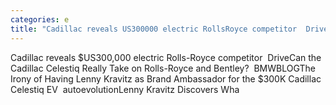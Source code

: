 ```yaml
---
categories: e
title: "Cadillac reveals US300000 electric RollsRoyce competitor  Drive"
---
```

Cadillac reveals $US300,000 electric Rolls-Royce competitor&nbsp;&nbsp;DriveCan the Cadillac Celestiq Really Take on Rolls-Royce and Bentley?&nbsp;&nbsp;BMWBLOGThe Irony of Having Lenny Kravitz as Brand Ambassador for the $300K Cadillac Celestiq EV&nbsp;&nbsp;autoevolutionLenny Kravitz Discovers Wha